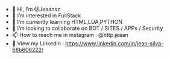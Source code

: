 - 👋 Hi, I’m @Jeaansz
- 👀 I’m interested in FullStack
- 🌱 I’m currently learning HTML,LUA,PYTHON
- 💞️ I’m looking to collaborate on BOT / SITES / APPs / Security
- 📫 How to reach me in instagram : @http.jeaan
- 👥 View my Linkedin : https://www.linkedin.com/in/jean-silva-68b606222/
<!---
Jeaansz/Jeaansz is a ✨ special ✨ repository because its `README.md` (this file) appears on your GitHub profile.
You can click the Preview link to take a look at your changes.
--->
